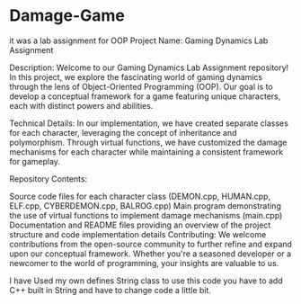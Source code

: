 # Damage-Game
it was a lab assignment for OOP
Project Name: Gaming Dynamics Lab Assignment

Description:
Welcome to our Gaming Dynamics Lab Assignment repository! In this project, we explore the fascinating world of gaming dynamics through the lens of Object-Oriented Programming (OOP). Our goal is to develop a conceptual framework for a game featuring unique characters, each with distinct powers and abilities.

Technical Details:
In our implementation, we have created separate classes for each character, leveraging the concept of inheritance and polymorphism. Through virtual functions, we have customized the damage mechanisms for each character while maintaining a consistent framework for gameplay.

Repository Contents:

Source code files for each character class (DEMON.cpp, HUMAN.cpp, ELF.cpp, CYBERDEMON.cpp, BALROG.cpp)
Main program demonstrating the use of virtual functions to implement damage mechanisms (main.cpp)
Documentation and README files providing an overview of the project structure and code implementation details
Contributing:
We welcome contributions from the open-source community to further refine and expand upon our conceptual framework. Whether you're a seasoned developer or a newcomer to the world of programming, your insights are valuable to us.

I have Used my own defines String class to use this code you have to add C++ built in String and have to change code a little bit. 
